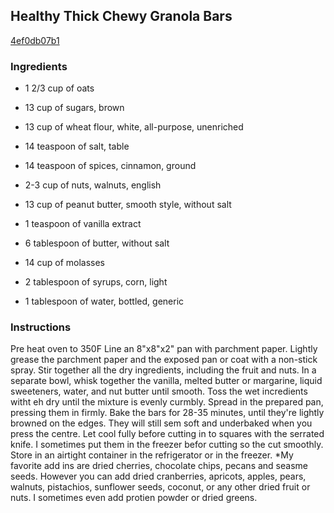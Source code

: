 ## Healthy Thick Chewy Granola Bars

[4ef0db07b1](http://www.food.com/recipe/healthy-thick-chewy-granola-bars-444905)

### Ingredients

 - 1 2/3 cup of oats

 - 13 cup of sugars, brown

 - 13 cup of wheat flour, white, all-purpose, unenriched

 - 14 teaspoon of salt, table

 - 14 teaspoon of spices, cinnamon, ground

 - 2-3 cup of nuts, walnuts, english

 - 13 cup of peanut butter, smooth style, without salt

 - 1 teaspoon of vanilla extract

 - 6 tablespoon of butter, without salt

 - 14 cup of molasses

 - 2 tablespoon of syrups, corn, light

 - 1 tablespoon of water, bottled, generic

### Instructions

Pre heat oven to 350F Line an 8"x8"x2" pan with parchment paper. Lightly grease the parchment paper and the exposed pan or coat with a non-stick spray. Stir together all the dry ingredients, including the fruit and nuts. In a separate bowl, whisk together the vanilla, melted butter or margarine, liquid sweeteners, water, and nut butter until smooth. Toss the wet incredients witht eh dry until the mixture is evenly curmbly. Spread in the prepared pan, pressing them in firmly. Bake the bars for 28-35 minutes, until they're lightly browned on the edges. They will still sem soft and underbaked when you press the centre. Let cool fully before cutting in to squares with the serrated knife. I sometimes put them in the freezer befor cutting so the cut smoothly. Store in an airtight container in the refrigerator or in the freezer. *My favorite add ins are dried cherries, chocolate chips, pecans and seasme seeds. However you can add dried cranberries, apricots, apples, pears, walnuts, pistachios, sunflower seeds, coconut, or any other dried fruit or nuts. I sometimes even add protien powder or dried greens.